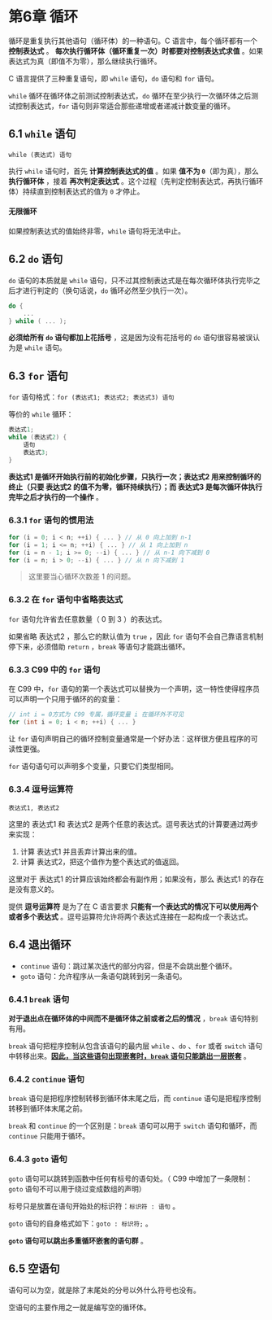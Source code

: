 # 第6章 循环

循环是重复执行其他语句（循环体）的一种语句。C 语言中，每个循环都有一个 **控制表达式** 。 **每次执行循环体（循环重复一次）时都要对控制表达式求值** 。如果表达式为真（即值不为零），那么继续执行循环。

C 语言提供了三种重复语句，即 `while` 语句，`do` 语句和 `for` 语句。

`while` 循环在循环体之前测试控制表达式，`do` 循环在至少执行一次循环体之后测试控制表达式，`for` 语句则非常适合那些递增或者递减计数变量的循环。

## 6.1 `while` 语句

`while (表达式) 语句`

执行 `while` 语句时，首先 **计算控制表达式的值** 。如果 **值不为 `0`**（即为真），那么 **执行循环体** ，接着 **再次判定表达式** 。这个过程（先判定控制表达式，再执行循环体）持续直到控制表达式的值为 `0` 才停止。

#### 无限循环

如果控制表达式的值始终非零，`while` 语句将无法中止。

## 6.2 `do` 语句

`do` 语句的本质就是 `while` 语句，只不过其控制表达式是在每次循环体执行完毕之后才进行判定的（换句话说，`do` 循环必然至少执行一次）。

```C++
do {
    ...
} while ( ... );
```

**必须给所有 `do` 语句都加上花括号** ，这是因为没有花括号的 `do` 语句很容易被误认为是 `while` 语句。

## 6.3 `for` 语句

`for` 语句格式：`for (表达式1; 表达式2; 表达式3) 语句`

等价的 `while` 循环：

```C++
表达式1;
while (表达式2) {
    语句
    表达式3;
}
```

**表达式1 是循环开始执行前的初始化步骤，只执行一次；表达式2 用来控制循环的终止（只要 表达式2 的值不为零，循环持续执行）；而 表达式3 是每次循环体执行完毕之后才执行的一个操作** 。

### 6.3.1 `for` 语句的惯用法

```C++
for (i = 0; i < n; ++i) { ... } // 从 0 向上加到 n-1
for (i = 1; i <= n; ++i) { ... } // 从 1 向上加到 n
for (i = n - 1; i >= 0; --i) { ... } // 从 n-1 向下减到 0
for (i = n; i > 0; --i) { ... } // 从 n 向下减到 1
```

> 这里要当心循环次数差 1 的问题。

### 6.3.2 在 `for` 语句中省略表达式

`for` 语句允许省去任意数量（ 0 到 3 ）的表达式。

如果省略 表达式2 ，那么它的默认值为 `true` ，因此 `for` 语句不会自己靠语言机制停下来，必须借助 `return` ，`break` 等语句才能跳出循环。

### 6.3.3 C99 中的 `for` 语句

在 C99 中，`for` 语句的第一个表达式可以替换为一个声明，这一特性使得程序员可以声明一个只用于循环的的变量：

```C++
// int i = 0方式为 C99 专属，循环变量 i 在循环外不可见
for (int i = 0; i < n; ++i) { ... }
```

让 `for` 语句声明自己的循环控制变量通常是一个好办法：这样很方便且程序的可读性更强。

`for` 语句语句可以声明多个变量，只要它们类型相同。

### 6.3.4 逗号运算符

`表达式1, 表达式2`

这里的 表达式1 和 表达式2 是两个任意的表达式。逗号表达式的计算要通过两步来实现：

1. 计算 表达式1 并且丢弃计算出来的值。
2. 计算 表达式2，把这个值作为整个表达式的值返回。

这里对于 表达式1 的计算应该始终都会有副作用；如果没有，那么 表达式1 的存在是没有意义的。

提供 **逗号运算符** 是为了在 C 语言要求 **只能有一个表达式的情况下可以使用两个或者多个表达式** 。逗号运算符允许将两个表达式连接在一起构成一个表达式。

## 6.4 退出循环

* `continue` 语句：跳过某次迭代的部分内容，但是不会跳出整个循环。
* `goto` 语句：允许程序从一条语句跳转到另一条语句。

### 6.4.1 `break` 语句

**对于退出点在循环体的中间而不是循环体之前或者之后的情况** ，`break` 语句特别有用。

`break` 语句把程序控制从包含该语句的最内层 `while` 、`do` 、`for` 或者 `switch` 语句中转移出来。**<u>因此，当这些语句出现嵌套时，`break` 语句只能跳出一层嵌套</u>** 。

### 6.4.2 `continue` 语句

`break` 语句是把程序控制转移到循环体末尾之后，而 `continue` 语句是把程序控制转移到循环体末尾之前。

`break` 和 `continue` 的一个区别是：`break` 语句可以用于 `switch` 语句和循环，而 `continue` 只能用于循环。

### 6.4.3 `goto` 语句

`goto` 语句可以跳转到函数中任何有标号的语句处。（ C99 中增加了一条限制： `goto` 语句不可以用于绕过变成数组的声明）

标号只是放置在语句开始处的标识符：`标识符 : 语句` 。

`goto` 语句的自身格式如下：`goto : 标识符;` 。

**`goto` 语句可以跳出多重循环嵌套的语句群** 。

## 6.5 空语句

语句可以为空，就是除了末尾处的分号以外什么符号也没有。

空语句的主要作用之一就是编写空的循环体。